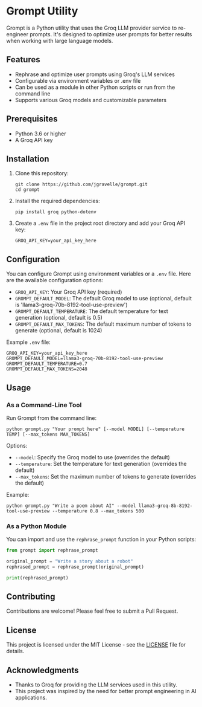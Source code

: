 # Grompt Utility

Grompt is a Python utility that uses the Groq LLM provider service to re-engineer prompts. It's designed to optimize user prompts for better results when working with large language models.

## Features

- Rephrase and optimize user prompts using Groq's LLM services
- Configurable via environment variables or .env file
- Can be used as a module in other Python scripts or run from the command line
- Supports various Groq models and customizable parameters

## Prerequisites

- Python 3.6 or higher
- A Groq API key

## Installation

1. Clone this repository:
   ```
   git clone https://github.com/jgravelle/grompt.git
   cd grompt
   ```

2. Install the required dependencies:
   ```
   pip install groq python-dotenv
   ```

3. Create a `.env` file in the project root directory and add your Groq API key:
   ```
   GROQ_API_KEY=your_api_key_here
   ```

## Configuration

You can configure Grompt using environment variables or a `.env` file. Here are the available configuration options:

- `GROQ_API_KEY`: Your Groq API key (required)
- `GROMPT_DEFAULT_MODEL`: The default Groq model to use (optional, default is 'llama3-groq-70b-8192-tool-use-preview')
- `GROMPT_DEFAULT_TEMPERATURE`: The default temperature for text generation (optional, default is 0.5)
- `GROMPT_DEFAULT_MAX_TOKENS`: The default maximum number of tokens to generate (optional, default is 1024)

Example `.env` file:

```
GROQ_API_KEY=your_api_key_here
GROMPT_DEFAULT_MODEL=llama3-groq-70b-8192-tool-use-preview
GROMPT_DEFAULT_TEMPERATURE=0.7
GROMPT_DEFAULT_MAX_TOKENS=2048
```

## Usage

### As a Command-Line Tool

Run Grompt from the command line:

```
python grompt.py "Your prompt here" [--model MODEL] [--temperature TEMP] [--max_tokens MAX_TOKENS]
```

Options:
- `--model`: Specify the Groq model to use (overrides the default)
- `--temperature`: Set the temperature for text generation (overrides the default)
- `--max_tokens`: Set the maximum number of tokens to generate (overrides the default)

Example:
```
python grompt.py "Write a poem about AI" --model llama3-groq-8b-8192-tool-use-preview --temperature 0.8 --max_tokens 500
```

### As a Python Module

You can import and use the `rephrase_prompt` function in your Python scripts:

```python
from grompt import rephrase_prompt

original_prompt = "Write a story about a robot"
rephrased_prompt = rephrase_prompt(original_prompt)

print(rephrased_prompt)
```

## Contributing

Contributions are welcome! Please feel free to submit a Pull Request.

## License

This project is licensed under the MIT License - see the [LICENSE](LICENSE) file for details.

## Acknowledgments

- Thanks to Groq for providing the LLM services used in this utility.
- This project was inspired by the need for better prompt engineering in AI applications.